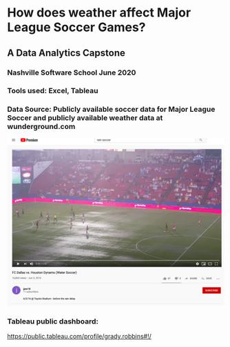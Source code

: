 # How does weather affect Major League Soccer Games?

## A Data Analytics Capstone 
### Nashville Software School June 2020

### Tools used: Excel, Tableau
### Data Source:  Publicly available soccer data for Major League Soccer and publicly available weather data at wunderground.com



![Texas Derby 2016](https://github.com/gradyrobbins/DA2_Capstone/blob/master/rainsoccerHoustonVsDallas2016.png "Texas Derby 2016")

### Tableau public dashboard:
https://public.tableau.com/profile/grady.robbins#!/
